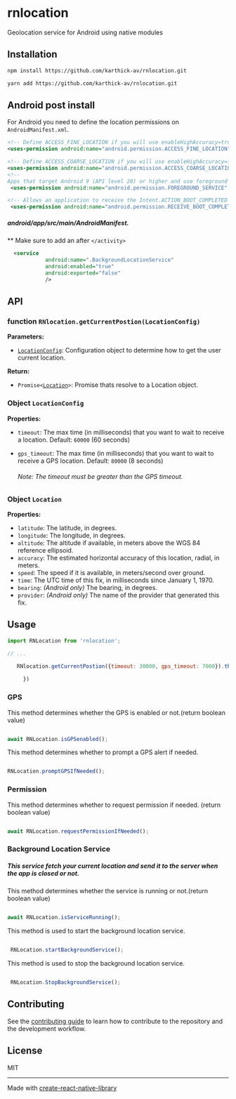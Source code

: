 # rnlocation

Geolocation service for Android using native modules

## Installation

```sh
npm install https://github.com/karthick-av/rnlocation.git
```

```sh
yarn add https://github.com/karthick-av/rnlocation.git
```

## Android post install

For Android you need to define the location permissions on `AndroidManifest.xml`.

```xml
<!-- Define ACCESS_FINE_LOCATION if you will use enableHighAccuracy=true  -->
<uses-permission android:name="android.permission.ACCESS_FINE_LOCATION"/>

<!-- Define ACCESS_COARSE_LOCATION if you will use enableHighAccuracy=false  -->
<uses-permission android:name="android.permission.ACCESS_COARSE_LOCATION"/>
<!-- 
Apps that target Android 9 (API level 28) or higher and use foreground services need to request the FOREGROUND_SERVICE in the app manifest, as shown in the following code snippet. This is a normal permission, so the system automatically grants it to the requesting app. -->
 <uses-permission android:name="android.permission.FOREGROUND_SERVICE" />

<!-- Allows an application to receive the Intent.ACTION_BOOT_COMPLETED that is broadcast after the system finishes booting -->
 <uses-permission android:name="android.permission.RECEIVE_BOOT_COMPLETED" />
```

##### android/app/src/main/AndroidManifest.
** Make sure to add an after ```</activity>```
```xml
  <service
            android:name=".BackgroundLocationService"
            android:enabled="true"
            android:exported="false"
            />
```


## API

### function `RNlocation.getCurrentPostion(LocationConfig)`

**Parameters:**
   - [`LocationConfig`](#object-locationconfig): Configuration object to determine how to get the user current location.

**Return:**
   - `Promise<`[`Location`](#object-location)`>`: Promise thats resolve to a Location object.

### Object `LocationConfig`

**Properties:**
   - `timeout`: The max time (in milliseconds) that you want to wait to receive a location. Default: `60000` (60 seconds)
  - `gps_timeout`: The max time (in milliseconds) that you want to wait to receive a GPS location. Default: `80000` (8 seconds)

 
     
     ###### Note: The timeout must be greater than the GPS timeout.

### Object `Location`

**Properties:**
   - `latitude`: The latitude, in degrees.
   - `longitude`: The longitude, in degrees.
   - `altitude`: The altitude if available, in meters above the WGS 84 reference ellipsoid.
   - `accuracy`: The estimated horizontal accuracy of this location, radial, in meters.
   - `speed`: The speed if it is available, in meters/second over ground.
   - `time`: The UTC time of this fix, in milliseconds since January 1, 1970.
   - `bearing`: *(Android only)* The bearing, in degrees.
   - `provider`: *(Android only)* The name of the provider that generated this fix.


## Usage

```js
import RNLocation from 'rnlocation';

// ...

   RNlocation.getCurrentPostion({timeout: 30000, gps_timeout: 7000}).then((res) => {
    
     })
```

### GPS

This method determines whether the GPS is enabled or not.(return boolean value)


```js

await RNLocation.isGPSenabled();
```
This method determines whether to prompt a GPS alert if needed.




```js

RNLocation.promptGPSIfNeeded();
```


### Permission


This method determines whether to request permission if needed. (return boolean value)


```js

await RNLocation.requestPermissionIfNeeded();
```



### Background Location Service

##### This service fetch your current location and send it to the server when the app is closed or not.

This method determines whether the service is running or not.(return boolean value)

```js

await RNLocation.isServiceRunning();
```

This method is used to start the background location service.


```js

 RNLocation.startBackgroundService();
```



This method is used to stop the background location service.


```js

 RNLocation.StopBackgroundService();
```
## Contributing

See the [contributing guide](CONTRIBUTING.md) to learn how to contribute to the repository and the development workflow.

## License

MIT

---

Made with [create-react-native-library](https://github.com/callstack/react-native-builder-bob)
